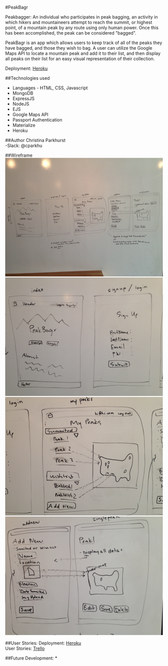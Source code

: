 #PeakBagr

Peakbagger: An individual who participates in peak bagging, an activity in which hikers and mountaineers attempt to reach the summit, or highest point, of a mountain peak by any route using only human power. Once this has been accomplished, the peak can be considered "bagged".

PeakBagr is an app which allows users to keep track of all of the peaks they have bagged, and those they wish to bag. A user can utilize the Google Maps API to locate a mountain peak and add it to their list, and then display all peaks on their list for an easy visual representation of their collection.

Deployment: [Heroku](http://farmconnect.herokuapp.com/)

##Technologies used
* Languages - HTML, CSS, Javascript
* MongoDB
* ExpressJS
* NodeJS
* EJS
* Google Maps API
* Passport Authentication
* Materialize
* Heroku

##Author
Christina Parkhurst <br>
-Slack: @cparkhu

##Wireframe
<img src="/public/images/WireFrame.JPG"> <br>
<img src="/public/images/WireFrame2.JPG"> <br>
<img src="/public/images/WireFrame3.JPG"> <br>
<img src="/public/images/WireFrame4.JPG"> <br>

##User Stories:
Deployment: [Heroku](http://farmconnect.herokuapp.com/) <br>
User Stories: [Trello](https://trello.com/b/85C4JfV7/project-3-user-stories)

##Future Development:
*
